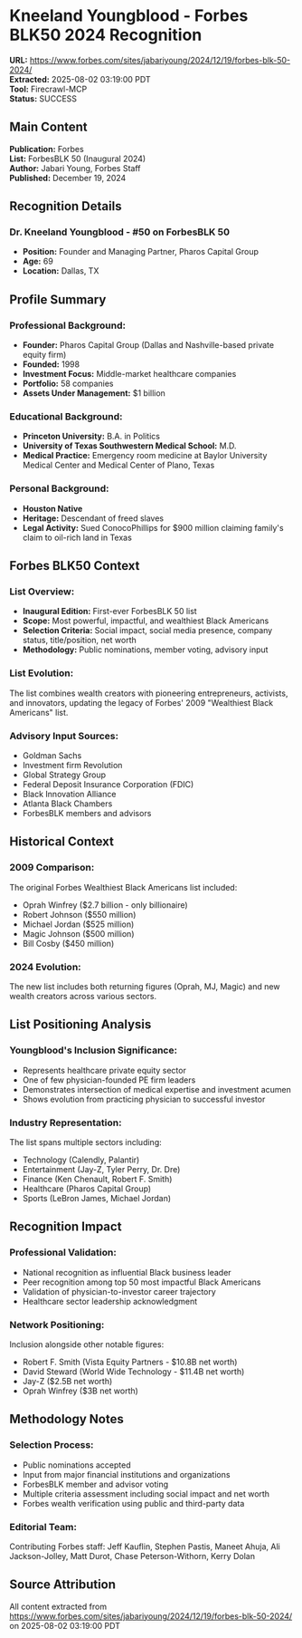 # Kneeland Youngblood - Forbes BLK50 2024 Recognition
**URL:** https://www.forbes.com/sites/jabariyoung/2024/12/19/forbes-blk-50-2024/  
**Extracted:** 2025-08-02 03:19:00 PDT  
**Tool:** Firecrawl-MCP  
**Status:** SUCCESS  

## Main Content

**Publication:** Forbes  
**List:** ForbesBLK 50 (Inaugural 2024)  
**Author:** Jabari Young, Forbes Staff  
**Published:** December 19, 2024

## Recognition Details

### **Dr. Kneeland Youngblood - #50 on ForbesBLK 50**
- **Position:** Founder and Managing Partner, Pharos Capital Group
- **Age:** 69
- **Location:** Dallas, TX

## Profile Summary

### **Professional Background:**
- **Founder:** Pharos Capital Group (Dallas and Nashville-based private equity firm)
- **Founded:** 1998
- **Investment Focus:** Middle-market healthcare companies
- **Portfolio:** 58 companies
- **Assets Under Management:** $1 billion

### **Educational Background:**
- **Princeton University:** B.A. in Politics
- **University of Texas Southwestern Medical School:** M.D.
- **Medical Practice:** Emergency room medicine at Baylor University Medical Center and Medical Center of Plano, Texas

### **Personal Background:**
- **Houston Native**
- **Heritage:** Descendant of freed slaves
- **Legal Activity:** Sued ConocoPhillips for $900 million claiming family's claim to oil-rich land in Texas

## Forbes BLK50 Context

### **List Overview:**
- **Inaugural Edition:** First-ever ForbesBLK 50 list
- **Scope:** Most powerful, impactful, and wealthiest Black Americans
- **Selection Criteria:** Social impact, social media presence, company status, title/position, net worth
- **Methodology:** Public nominations, member voting, advisory input

### **List Evolution:**
The list combines wealth creators with pioneering entrepreneurs, activists, and innovators, updating the legacy of Forbes' 2009 "Wealthiest Black Americans" list.

### **Advisory Input Sources:**
- Goldman Sachs
- Investment firm Revolution
- Global Strategy Group
- Federal Deposit Insurance Corporation (FDIC)
- Black Innovation Alliance
- Atlanta Black Chambers
- ForbesBLK members and advisors

## Historical Context

### **2009 Comparison:**
The original Forbes Wealthiest Black Americans list included:
- Oprah Winfrey ($2.7 billion - only billionaire)
- Robert Johnson ($550 million)
- Michael Jordan ($525 million)
- Magic Johnson ($500 million)
- Bill Cosby ($450 million)

### **2024 Evolution:**
The new list includes both returning figures (Oprah, MJ, Magic) and new wealth creators across various sectors.

## List Positioning Analysis

### **Youngblood's Inclusion Significance:**
- Represents healthcare private equity sector
- One of few physician-founded PE firm leaders
- Demonstrates intersection of medical expertise and investment acumen
- Shows evolution from practicing physician to successful investor

### **Industry Representation:**
The list spans multiple sectors including:
- Technology (Calendly, Palantir)
- Entertainment (Jay-Z, Tyler Perry, Dr. Dre)
- Finance (Ken Chenault, Robert F. Smith)
- Healthcare (Pharos Capital Group)
- Sports (LeBron James, Michael Jordan)

## Recognition Impact

### **Professional Validation:**
- National recognition as influential Black business leader
- Peer recognition among top 50 most impactful Black Americans
- Validation of physician-to-investor career trajectory
- Healthcare sector leadership acknowledgment

### **Network Positioning:**
Inclusion alongside other notable figures:
- Robert F. Smith (Vista Equity Partners - $10.8B net worth)
- David Steward (World Wide Technology - $11.4B net worth)
- Jay-Z ($2.5B net worth)
- Oprah Winfrey ($3B net worth)

## Methodology Notes

### **Selection Process:**
- Public nominations accepted
- Input from major financial institutions and organizations
- ForbesBLK member and advisor voting
- Multiple criteria assessment including social impact and net worth
- Forbes wealth verification using public and third-party data

### **Editorial Team:**
Contributing Forbes staff: Jeff Kauflin, Stephen Pastis, Maneet Ahuja, Ali Jackson-Jolley, Matt Durot, Chase Peterson-Withorn, Kerry Dolan

## Source Attribution
All content extracted from https://www.forbes.com/sites/jabariyoung/2024/12/19/forbes-blk-50-2024/ on 2025-08-02 03:19:00 PDT